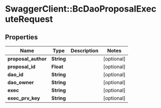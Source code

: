 # SwaggerClient::BcDaoProposalExecuteRequest

## Properties
Name | Type | Description | Notes
------------ | ------------- | ------------- | -------------
**proposal_author** | **String** |  | [optional] 
**proposal_id** | **Float** |  | [optional] 
**dao_id** | **String** |  | [optional] 
**dao_owner** | **String** |  | [optional] 
**exec** | **String** |  | [optional] 
**exec_prv_key** | **String** |  | [optional] 


